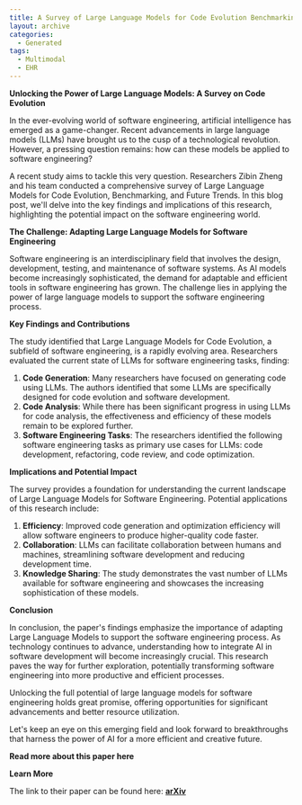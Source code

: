 ```yaml
---
title: A Survey of Large Language Models for Code Evolution Benchmarking and Future Trends
layout: archive
categories:
  - Generated
tags:
  - Multimodal
  - EHR
---
```


**Unlocking the Power of Large Language Models: A Survey on Code Evolution**

In the ever-evolving world of software engineering, artificial intelligence has emerged as a game-changer. Recent advancements in large language models (LLMs) have brought us to the cusp of a technological revolution. However, a pressing question remains: how can these models be applied to software engineering?

A recent study aims to tackle this very question. Researchers Zibin Zheng and his team conducted a comprehensive survey of Large Language Models for Code Evolution, Benchmarking, and Future Trends. In this blog post, we'll delve into the key findings and implications of this research, highlighting the potential impact on the software engineering world.

**The Challenge: Adapting Large Language Models for Software Engineering**

Software engineering is an interdisciplinary field that involves the design, development, testing, and maintenance of software systems. As AI models become increasingly sophisticated, the demand for adaptable and efficient tools in software engineering has grown. The challenge lies in applying the power of large language models to support the software engineering process.

**Key Findings and Contributions**

The study identified that Large Language Models for Code Evolution, a subfield of software engineering, is a rapidly evolving area. Researchers evaluated the current state of LLMs for software engineering tasks, finding:

1. **Code Generation**: Many researchers have focused on generating code using LLMs. The authors identified that some LLMs are specifically designed for code evolution and software development.
2. **Code Analysis**: While there has been significant progress in using LLMs for code analysis, the effectiveness and efficiency of these models remain to be explored further.
3. **Software Engineering Tasks**: The researchers identified the following software engineering tasks as primary use cases for LLMs: code development, refactoring, code review, and code optimization.

**Implications and Potential Impact**

The survey provides a foundation for understanding the current landscape of Large Language Models for Software Engineering. Potential applications of this research include:

1. **Efficiency**: Improved code generation and optimization efficiency will allow software engineers to produce higher-quality code faster.
2. **Collaboration**: LLMs can facilitate collaboration between humans and machines, streamlining software development and reducing development time.
3. **Knowledge Sharing**: The study demonstrates the vast number of LLMs available for software engineering and showcases the increasing sophistication of these models.

**Conclusion**

In conclusion, the paper's findings emphasize the importance of adapting Large Language Models to support the software engineering process. As technology continues to advance, understanding how to integrate AI in software development will become increasingly crucial. This research paves the way for further exploration, potentially transforming software engineering into more productive and efficient processes. 

Unlocking the full potential of large language models for software engineering holds great promise, offering opportunities for significant advancements and better resource utilization.

Let's keep an eye on this emerging field and look forward to breakthroughs that harness the power of AI for a more efficient and creative future.

**Read more about this paper here**

**Learn More**

The link to their paper can be found here: [**arXiv**](http://arxiv.org/pdf/2311.10372v2.pdf)